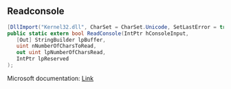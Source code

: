 ## Readconsole

```csharp
[DllImport("Kernel32.dll", CharSet = CharSet.Unicode, SetLastError = true)][return: MarshalAs(UnmanagedType.Bool)]
public static extern bool ReadConsole(IntPtr hConsoleInput,
   [Out] StringBuilder lpBuffer,
   uint nNumberOfCharsToRead,
   out uint lpNumberOfCharsRead,
   IntPtr lpReserved
);
```

Microsoft documentation: [Link](https://docs.microsoft.com/en-us/windows/console/readconsole)
